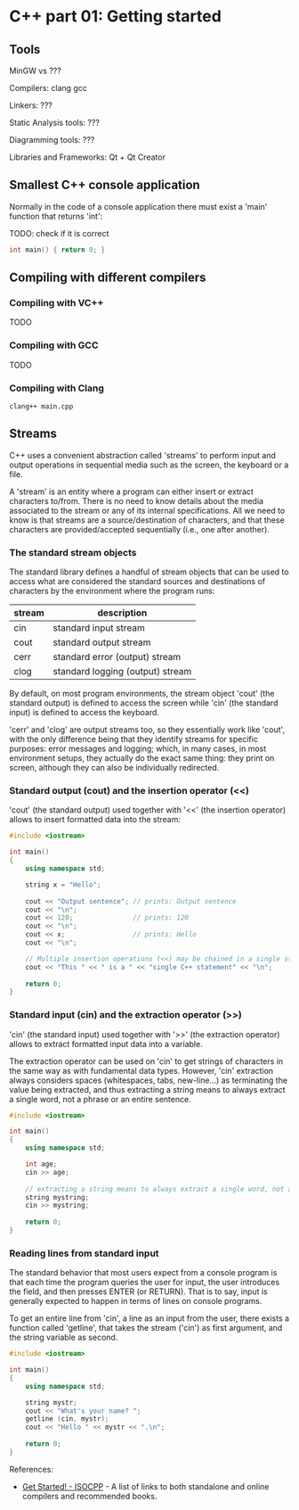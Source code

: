 # C++ part 01: Getting started

## Tools

MinGW vs ???

Compilers:
clang
gcc

Linkers:
???

Static Analysis tools:
???

Diagramming tools:
???

Libraries and Frameworks:
Qt + Qt Creator

## Smallest C++ console application

Normally in the code of a console application there must exist a 'main' function that returns 'int':

TODO: check if it is correct

```cpp
int main() { return 0; }
```

## Compiling with different compilers

### Compiling with VC++

TODO

### Compiling with GCC

TODO

### Compiling with Clang

```
clang++ main.cpp
```

## Streams

C++ uses a convenient abstraction called 'streams' to perform input and output operations in sequential media such as the screen, the keyboard or a file.

A 'stream' is an entity where a program can either insert or extract characters to/from. There is no need to know details about the media associated to the stream or any of its internal specifications. All we need to know is that streams are a source/destination of characters, and that these characters are provided/accepted sequentially (i.e., one after another).

### The standard stream objects

The standard library defines a handful of stream objects that can be used to access what are considered the standard sources and destinations of characters by the environment where the program runs:

|stream | description |
| ------- | ------- |
|cin | standard input stream |
|cout | standard output stream |
|cerr | standard error (output) stream |
|clog | standard logging (output) stream |

By default, on most program environments, the stream object 'cout' (the standard output) is defined to access the screen while 'cin' (the standard input) is defined to access the keyboard.

'cerr' and 'clog' are output streams too, so they essentially work like 'cout', with the only difference being that they identify streams for specific purposes: error messages and logging; which, in many cases, in most environment setups, they actually do the exact same thing: they print on screen, although they can also be individually redirected.

### Standard output (cout) and the insertion operator (<<)

'cout' (the standard output) used together with '<<' (the insertion operator) allows to insert formatted data into the stream:

```cpp
#include <iostream>

int main()
{
    using namespace std;

    string x = "Hello";
    
    cout << "Output sentence"; // prints: Output sentence
    cout << "\n";
    cout << 120;               // prints: 120
    cout << "\n";
    cout << x;                 // prints: Hello
    cout << "\n";

    // Multiple insertion operations (<<) may be chained in a single statement
    cout << "This " << " is a " << "single C++ statement" << "\n";
    
    return 0;
}
```

### Standard input (cin) and the extraction operator (>>)

'cin' (the standard input) used together with '>>' (the extraction operator) allows to extract formatted input data into a variable.

The extraction operator can be used on 'cin' to get strings of characters in the same way as with fundamental data types. However, 'cin' extraction always considers spaces (whitespaces, tabs, new-line...) as terminating the value being extracted, and thus extracting a string means to always extract a single word, not a phrase or an entire sentence.

```cpp
#include <iostream>

int main()
{
    using namespace std;

    int age;
    cin >> age;
    
    // extracting a string means to always extract a single word, not a phrase or an entire sentence
    string mystring;
    cin >> mystring;
    
    return 0;
}
```

### Reading lines from standard input

The standard behavior that most users expect from a console program is that each time the program queries the user for input, the user introduces the field, and then presses ENTER (or RETURN). That is to say, input is generally expected to happen in terms of lines on console programs.

To get an entire line from 'cin', a line as an input from the user, there exists a function called 'getline', that takes the stream ('cin') as first argument, and the string variable as second.

```cpp
#include <iostream>

int main()
{
    using namespace std;

    string mystr;
    cout << "What's your name? ";
    getline (cin, mystr);
    cout << "Hello " << mystr << ".\n";
    
    return 0;
}
```


References:
- [Get Started! - ISOCPP](https://isocpp.org/get-started) - A list of links to both standalone and online compilers and recommended books.
